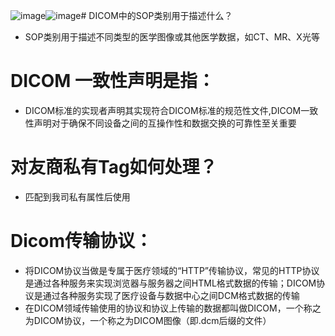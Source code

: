 ![image](https://github.com/ysuwangzhikang/Dicom-study/assets/49862328/e99b6fa9-223c-42c5-ba74-31f3c0799525)![image](https://github.com/ysuwangzhikang/Dicom-study/assets/49862328/53db6fc1-b95b-40cf-b1ee-cb4d5beef3a5)# DICOM中的SOP类别用于描述什么？
- SOP类别用于描述不同类型的医学图像或其他医学数据，如CT、MR、X光等
# DICOM 一致性声明是指：
- DICOM标准的实现者声明其实现符合DICOM标准的规范性文件,DICOM一致性声明对于确保不同设备之间的互操作性和数据交换的可靠性至关重要
# 对友商私有Tag如何处理？
- 匹配到我司私有属性后使用
# Dicom传输协议：
- 将DICOM协议当做是专属于医疗领域的“HTTP”传输协议，常见的HTTP协议是通过各种服务来实现浏览器与服务器之间HTML格式数据的传输；DICOM协议是通过各种服务实现了医疗设备与数据中心之间DCM格式数据的传输
- 在DICOM领域传输使用的协议和协议上传输的数据都叫做DICOM，一个称之为DICOM协议，一个称之为DICOM图像（即.dcm后缀的文件）
# 
  
